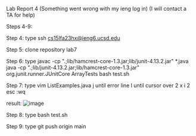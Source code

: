 Lab Report 4
(Something went wrong with my ieng log in)
(I will contact a TA for help)

Steps 4-9:

Step 4:
type 
ssh cs15lfa23hx@ieng6.ucsd.edu <Enter>

Step 5:
clone repository lab7

Step 6:
type
javac -cp ".;lib/hamcrest-core-1.3.jar;lib/junit-4.13.2.jar" *.java <Enter>
java -cp ".;lib/junit-4.13.2.jar;lib/hamcrest-core-1.3.jar" org.junit.runner.JUnitCore ArrayTests <Enter>
bash test.sh <Enter>

Step 7:
type
vim ListExamples.java
j until error line
l until cursor over 2
x
i
2
esc
:wq <Enter>

result:
![image](https://github.com/jgu0453/CSE-15L-lab-reports/assets/119398520/a9353a19-fbd6-46e5-bd04-7ca060d50a60)

Step 8:
type
bash test.sh <Enter>

Step 9:
type
git push origin main


